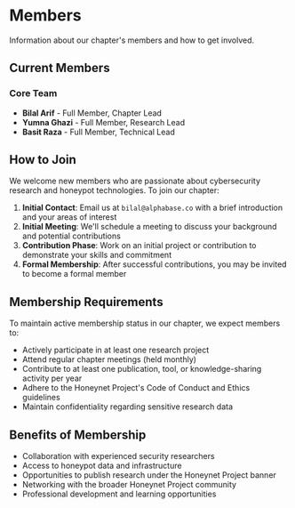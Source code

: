# Members


Information about our chapter's members and how to get involved.

## Current Members

### Core Team

- **Bilal Arif** - Full Member, Chapter Lead  
- **Yumna Ghazi** - Full Member, Research Lead  
- **Basit Raza** - Full Member, Technical Lead

## How to Join

We welcome new members who are passionate about cybersecurity research and honeypot technologies. To join our chapter:

1. **Initial Contact**: Email us at `bilal@alphabase.co` with a brief introduction and your areas of interest
2. **Initial Meeting**: We'll schedule a meeting to discuss your background and potential contributions
3. **Contribution Phase**: Work on an initial project or contribution to demonstrate your skills and commitment
4. **Formal Membership**: After successful contributions, you may be invited to become a formal member

## Membership Requirements

To maintain active membership status in our chapter, we expect members to:

- Actively participate in at least one research project
- Attend regular chapter meetings (held monthly)
- Contribute to at least one publication, tool, or knowledge-sharing activity per year
- Adhere to the Honeynet Project's Code of Conduct and Ethics guidelines
- Maintain confidentiality regarding sensitive research data

## Benefits of Membership

- Collaboration with experienced security researchers
- Access to honeypot data and infrastructure
- Opportunities to publish research under the Honeynet Project banner
- Networking with the broader Honeynet Project community
- Professional development and learning opportunities
